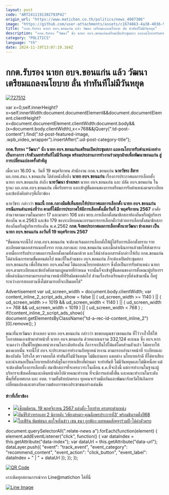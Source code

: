 ```yaml
---
layout: post
code: "ART2411191302793P42"
origin_url: "https://www.matichon.co.th/politics/news_4907386"
image: "https://github.com/user-attachments/assets/c1674663-4a38-4036-99b8-01e330db0557"
title: "กกต.รับรอง นายก อบจ.ขอนแก่น แล้ว วัฒนา เตรียมแถลงนโยบาย ลั่น ทำทันทีไม่มีวันหยุด"
description: "กกต.รับรอง “วัฒนา” นั่ง นายก อบจ.ขอนแก่นเตรียมเปิดประชุมสภา แถลงนโยบายรับตำแหน่งอย่างเป็นทางการ เจ้าตัวเผยทำทันทีไม่มีวันหยุด"
category: "POLITICS"
language: "th"
date: 2024-11-19T13:07:19.164Z
---
```


# กกต.รับรอง นายก อบจ.ขอนแก่น แล้ว วัฒนา เตรียมแถลงนโยบาย ลั่น ทำทันทีไม่มีวันหยุด

[![](https://www.matichon.co.th/wp-content/uploads/2024/11/727512.jpg "727512")](https://www.matichon.co.th/wp-content/uploads/2024/11/727512.jpg)

var x=0;self.innerHeight?x=self.innerWidth:document.documentElement&&document.documentElement.clientHeight?x=document.documentElement.clientWidth:document.body&&(x=document.body.clientWidth),x<=768&&jQuery(".td-post-content").find(".td-post-featured-image, .wpb\_video\_wrapper").insertAfter(".ud-post-category-title");

**กกต.รับรอง “วัฒนา” นั่ง นายก อบจ.ขอนแก่นเตรียมเปิดประชุมสภา แถลงนโยบายรับตำแหน่งอย่างเป็นทางการ เจ้าตัวเผยทำทันทีไม่มีวันหยุด พร้อมประสานการทำงานร่วมทุกฝ่ายเพื่อพัฒนาขอนแก่น สู่การเปลี่ยนแปลงครั้งสำคัญ**

เมื่อเวลา 16.00 น. วันที่ 19 พฤศจิกายน สำนักงาน กกต.จ.ขอนแก่น **นายวัชระ สีสาร** ผอ.กกต.สนง.จ.ขอนแก่น ได้ส่งหนังสือถึง **นายก อบจ.ขอนแก่น** เรื่องการประกาศผลการเลือกตั้ง นายก อบจ.ขอนแก่น ส่งถึง **นายวัฒนา ช่างเหลา** นายก อบจ.ขอนแก่น และ ปลัด อบจ.ขอนแก่น ในฐานะ ผอ.กกต.อบจ.ขอนแก่น เพื่อรับทราบ และเข้าสู่ขั้นตอนของการเตรียมการรับตำแหน่งตามระเบียบ และข้อบังคับต่างๆที่เกี่ยวข้อง

นายวัชระ กล่าวว่า **ขณะนี้ กกต.กลางมีมติเห็นชอบให้ประกาศผลการเลือกตั้ง นายก อบจ.ขอนแก่น กรณีแทนตำแหน่งที่ว่าง ตามที่ได้มีการประกาศให้มีการเลือกตั้งเมื่อวันที่ 3 พฤศจิกายน 2567** อาศัยอำนาจตามความในมาตรา 17 และมาตรา 106 แห่ง พรบ.การเลือกตั้งสมาชิกสภาท้องถิ่นหรือผู้บริหารท้องถิ่น พ.ศ.2563 และข้อ 179 ของระเบียบคณะกรรมการการเลือกตั้งว่าด้วยการเลือกตั้งสมาชิกสภาท้องถิ่นหรือผู้บริหารท้องถิ่น พ.ศ.2562 **กกต.จึงขอประกาศผลการเลือกตั้งนายวัฒนา ช่างเหลา เป็นนายก อบจ.ขอนแก่น ลงวันที่ 19 พฤศจิกายน 2567**

“ขั้นตอนจากนี้ไป กกต.อบจ.ขอนแก่น จะต้องแจ้งผลการเลือกตั้งให้ผู้ได้รับการเลือกตั้งทราบ รายละเอียดตามเอกสารแนบทั้งจาก กกต.กลางและ กกต.ขอนแก่น และเมื่อดำเนินการแล้วขอให้ส่งตารางลายมื่อการรับประกาศผลการเลือกตั้งตามที่ส่งมาด้วย และให้นำส่งเอกสารดังกล่าวให้กับ กกต.ขอนแก่น ได้ดำเนินการตามขั้นตอนต่อไป ขณะที่ในส่วนของ อบจ.ขอนแก่น ก็จะต้องเปิดประชุมสภา อบจ.ขอนแก่น เพื่อให้นายก อบจ.คนใหม่ ได้แถลงนโยบายต่อสภาฯ ซึ่งถือเป็นการรับตำแหน่ง นายก อบจ.ตามระเบียบและข้อบังคับตามกฎหมายที่กำหนด จากนั้นก็จะเข้าสู่ขั้นตอนของการตั้งคณะผู้บริหารฯ เพื่อดำเนินการตามกรอบอำนาจหน้าที่ที่รับผิดชอบต่อไป ส่วนเรื่องร้องเรียนต่างๆที่ส่งเข้ามานั้น ก็อยู่ระหว่างการสอบสวนซึ่งไม่สามารถที่จะเปิดเผยได้”

Advertisement var ud\_screen\_width = document.body.clientWidth; var content\_inline\_2\_script\_ads\_show = false || ( ud\_screen\_width >= 1140 ) || ( ud\_screen\_width >= 1019 && ud\_screen\_width < 1140 ) || ( ud\_screen\_width >= 768 && ud\_screen\_width < 1019 ) || ( ud\_screen\_width < 768 ) ; if(!content\_inline\_2\_script\_ads\_show){ document.getElementsByClassName("td-a-rec-id-content\_inline\_2")\[0\].remove(); }

ขณะที่นายวัฒนา ช่างเหลา นายก อบจ.ขอนแก่น กล่าวว่า ขอขอบคุณชาวขอนแก่น ที่ไว้วางใจให้ให้โอกาสตนเองเข้ามาทำหน้าที่ นายก อบจ.ขอนแก่น ด้วยคะแนนรวม 332,124 คะแนน ซึ่ง อบจ.หากจะมองว่า เป็นพี่ใหญ่ของหน่วยงานในระดับท้องถิ่น ก็อาจจะเป็นไปได้แต่โดยส่วนตัวแล้ว ไม่อยากให้มองแบบนั้น จากนี้ไป อบจ.จะประสานการทำงานกับทุกหน่วยงาน ตามกรอบอำนาจหน้าที่ ระเบียบและข้องบังคับ โปร่งใส ตรวจสอบได้ ทำทันทีไม่มีวันหยุด ไม่มีแบ่งแยก แตกต่าง นโยบายเก้าดี ที่ได้หาเสียง และนำเสนอเป็นนโยบายหลักสำคัญในการหาเสียงที่ผ่านมา จะทำทันที ไม่มีวันหยุดและไม่มีเหนื่อย แม้จะต้องติดเรื่องการเลือกตั้ง สมาชิกสภาฯที่จะครบวาระในเดือน ธ.ค.ที่จะถึงนี้ แต่การทำงานในฐานะผู้บริหารจะขับเคลื่อนและเดินหน้าต่อไปด้วยคณะทำงาน ที่จะมีการแต่งตั้งขึ้น และคณะทำงานในระดับพื้นที่ทั้งเทศบาล และ อบต. รวมทั้งฝ่ายปกครอง ทุกคนจะร่วมมือกันและพัฒนาจังหวัดให้เกิดการเปลี่ยนแปลงและตรงกับความต้องการของประชาชนอย่างเด่นชัด

#### ข่าวที่เกี่ยวข้อง

*   [![](https://www.matichon.co.th/wp-content/uploads/2024/11/c96.jpg)เช็กมติครม. 19 พฤศจิกายน 2567 แต่งตั้ง-โยกย้าย ครบทุกตำแหน่ง](https://www.matichon.co.th/politics/news_4907347)
*   [![](https://www.matichon.co.th/wp-content/uploads/2024/11/8FB45731-C1C8-4174-BDBF-C823035091BE.jpeg)ทีมซีรีส์วายรอเลย 2 นิยายดัง ‘เพียงสบตา-คุณคือพรประการที่3’ พร้อมชิงเรตติ้งปี68](https://www.matichon.co.th/entertainment/news_4907267)
*   [![](https://www.matichon.co.th/wp-content/uploads/2024/11/fern2.jpg)ใบเฟิร์น พิมพ์ชนก ตกใจเห็นข่าว เชน ธนา ถูกฟ้อง เผยหมดสัญญาร่วมปี-ได้ค่าตัวครบ](https://www.matichon.co.th/entertainment/thai-entertainment/news_4907351)

document.querySelectorAll(".relate-news a").forEach(function(element) { element.addEventListener("click", function() { var dataIndex = this.getAttribute("data-index"); var dataUrl = this.getAttribute("data-url"); dataLayer.push({ "event": "track\_event", "event\_category": "recommend\_content", "event\_action": "click\_button", "event\_label": dataIndex + " | " + dataUrl }); }); });

[![QR Code](https://www.matichon.co.th/wp-content/uploads/2023/07/wob1371z.jpg)](https://lin.ee/ht0nDxX)

เกาะติดทุกสถานการณ์จาก Line@matichon ได้ที่นี่

[![Line Image](https://www.matichon.co.th/wp-content/uploads/2023/07/th.png)](https://lin.ee/ht0nDxX)